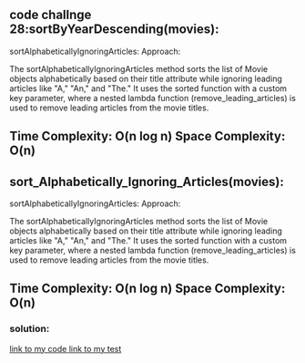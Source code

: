 ## code challnge 28:sortByYearDescending(movies): 
sortAlphabeticallyIgnoringArticles:
Approach:

The sortAlphabeticallyIgnoringArticles method sorts the list of Movie objects alphabetically based on their title attribute while ignoring leading articles like "A," "An," and "The."
It uses the sorted function with a custom key parameter, where a nested lambda function (remove_leading_articles) is used to remove leading articles from the movie titles.


##  Time Complexity: O(n log n) Space Complexity: O(n)

## sort_Alphabetically_Ignoring_Articles(movies):
sortAlphabeticallyIgnoringArticles:
Approach:

The sortAlphabeticallyIgnoringArticles method sorts the list of Movie objects alphabetically based on their title attribute while ignoring leading articles like "A," "An," and "The."
It uses the sorted function with a custom key parameter, where a nested lambda function (remove_leading_articles) is used to remove leading articles from the movie titles.
## Time Complexity: O(n log n) Space Complexity: O(n)
### solution:
[link to my code ](./sorting.py)
[link to my test ](./test/test_sorting.py)
